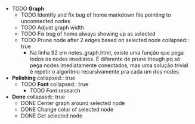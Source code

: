 ---
---

- TODO **Graph**
	- TODO Identify and fix bug of home markdown file pointing to unconnected nodes
	- TODO Adjust graph width
	- TODO Fix bug of home always showing up as selected
	- TODO Prune node after 2 edges based on selected node
	  collapsed:: true
		- Na linha 92 em notes_graph.html, existe uma função que pega todos os nodes imediatos. É diferente de prune though pq só pega nodes imediatamente conectados, mas uma solução trivial é repetir o algoritmo recursivamente pra cada um dos nodes
- **Polishing**
  collapsed:: true
	- TODO **Font**
	  collapsed:: true
		- TODO Font research
- **Done**
  collapsed:: true
	- DONE Center graph around selected node
	- DONE Change color of selected node
	- DONE Get selected node